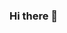 ### Hi there 👋

<!--
**feelwjd/feelwjd** is a ✨ _special_ ✨ repository because its `README.md` (this file) appears on your GitHub profile.

Here are some ideas to get you started:

- 🔭 I’m currently working on Gachon University.
- 🌱 I’m currently learning Deeplearning <Kerras> and Back-end <Django>
- 👯 I’m looking to collaborate on Front-end Web Disigner
### ✨My skill✨
- ⚡Django
- ⚡Python
- ⚡Spring
